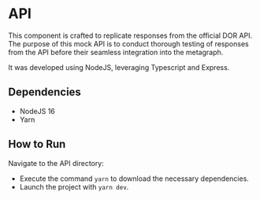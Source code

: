 API
===

This component is crafted to replicate responses from the official DOR API. The purpose of this mock API is to conduct thorough testing of responses from the API before their seamless integration into the metagraph.

It was developed using NodeJS, leveraging Typescript and Express.

Dependencies
------------

-   NodeJS 16
-   Yarn

How to Run
----------

Navigate to the API directory:

-   Execute the command `yarn` to download the necessary dependencies.
-   Launch the project with `yarn dev`.